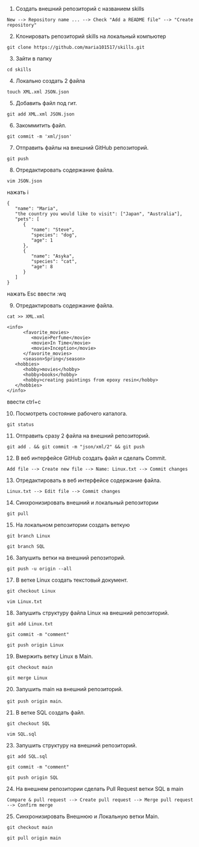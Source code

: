 1. Создать внешний репозиторий c названием skills 

``` New --> Repository name ... --> Check "Add a README file" --> "Create repository" ```

2. Клонировать репозиторий skills на локальный компьютер

```git clone https://github.com/maria101517/skills.git```

3. Зайти в папку

```cd skills```

4. Локально создать 2 файла
 
```touch XML.xml JSON.json ```

5. Добавить файл под гит.                                  
 
```git add XML.xml JSON.json```

6. Закоммитить файл.                                       

```git commit -m 'xml/json'```

7. Отправить файлы на внешний GitHub репозиторий.         

```git push```

8. Отредактировать содержание файла.                    

```vim JSON.json```

нажать i

```
{
   "name": "Maria",
   "the country you would like to visit": ["Japan", "Australia"],
   "pets": [
      {
         "name": "Steve",
         "species": "dog",
         "age": 1
      },
      {
         "name": "Asyka",
         "species": "cat",
         "age": 8
      }
   ]
}
```

нажать Esc
ввести :wq
     
9. Отредактировать содержание файла.

```cat >> XML.xml```

```
<info>
      <favorite_movies>
         <movie>Perfume</movie>
         <movie>In Time</movie>
         <movie>Inception</movie>
      </favorite_movies>
      <season>Spring</season>
   <hobbies>
      <hobby>movies</hobby>
      <hobby>books</hobby>
      <hobby>creating paintings from epoxy resin</hobby>
   </hobbies>
</info>
```
ввести ctrl+c

10. Посмотреть состояние рабочего каталога.
    
```git status```

11. Отправить сразу 2 файла на внешний репозиторий.
    
```git add . && git commit -m "json/xml/2" && git push```

12. В веб интерфейсе GitHub создать файл и сделать Commit.

```Add file --> Create new file --> Name: Linux.txt --> Commit changes```

13. Отредактировать в веб интерфейсе содержание файла.
 			    
```Linux.txt --> Edit file --> Commit changes```					    

14. Синхронизировать внешний и локальный репозитории

```git pull```

15. На локальном репозитории создать веткую

```git branch Linux```

```git branch SQL```

16. Запушить ветки на внешний репозиторий.
 
```git push -u origin --all```

17. В ветке Linux создать текстовый документ.

```git checkout Linux``` 

```vim Linux.txt```

18. Запушить структуру файла Linux на внешний репозиторий.

```git add Linux.txt```

```git commit -m "comment"```

```git push origin Linux```

19. Вмержить ветку Linux в Main.

```git checkout main``` 

```git merge Linux```

20. Запушить main на внешний репозиторий.

```git push origin main```.

21. В ветке SQL создать файл.

```git checkout SQL```

```vim SQL.sql```

23. Запушить структуру на внешний репозиторий.

```git add SQL.sql```
 
```git commit -m "comment"```

```git push origin SQL```

24. На внешнем репозитории сделать Pull Request ветки SQL в main

```Compare & pull request --> Create pull request --> Merge pull request --> Confirm merge```

25. Синхронизировать Внешнюю и Локальную ветки Main.

```git checkout main```

```git pull origin main```




 
